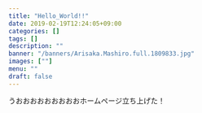 ```yaml
---
title: "Hello_World!!"
date: 2019-02-19T12:24:05+09:00
categories: []
tags: []
description: ""
banner: "/banners/Arisaka.Mashiro.full.1809833.jpg"
images: [""]
menu: ""
draft: false
---
```

うおおおおおおおおおホームページ立ち上げた！
